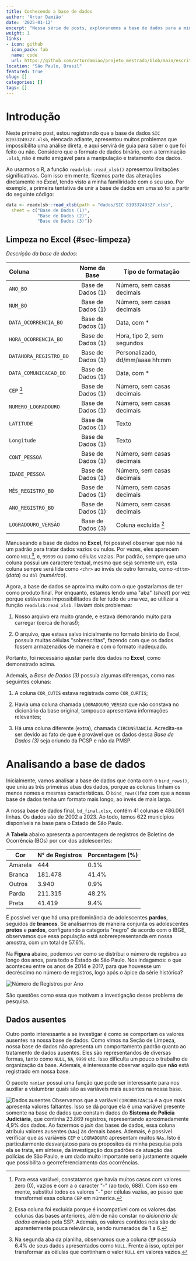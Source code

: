 ```yaml
---
title: Conhecendo a base de dados
author: 'Artur Damião'
date: '2025-01-12'
excerpt: "Nessa série de posts, exploraremos a base de dados para a minha        pesquisa de Mestrado. Inicialmente, vamos conhecer e ajustar a base de   dados da, solicitada à Secretária de Segurança Pública do Estado de São     Paulo        (SSP-SP), via Serviço Estadual de Informações ao Cidadão       (e-SIC)."
weight: 1
links:
- icon: github
  icon_pack: fab
  name: code
  url: https://github.com/arturdamiao/projeto_mestrado/blob/main/escrita/registro_base_dados_bruta.qmd
location: "São Paulo, Brasil"
featured: true
slug: []
categories: []
tags: []
---
```


# Introdução

Neste primeiro post, estou registrando que a base de dados `SIC 81933249327.xlsb`, elencada adiante, apresentou muitos problemas que impossibilita uma análise direta, e aqui servirá de guia para saber o que foi feito ou não. Considero que o formato de dados binário, com a terminação `.xlsb`, não é muito amigável para a manipulação e tratamento dos dados.

Ao usarmos o R, a função `readxlsb::read_xlsb()` apresentou limitações significativas. Com isso em mente, fizemos parte das alterações diretamente no *Excel*, tendo visto a minha familiridade com o seu uso. Por exemplo, a primeira tentativa de unir a base de dados em uma só foi a partir do seguinte código:


``` r
data <- readxlsb::read_xlsb(path = "dados/SIC 81933249327.xlsb",
  sheet = c("Base de Dados (1)", 
            "Base de Dados (2)",
            "Base de Dados (3)"))
```

## Limpeza no Excel {#sec-limpeza}

*Descrição da base de dados*:

| Coluna                 |   Nome da Base    | Tipo de formatação              |
|:------------------|:------------------:|---------------------------------|
| `ANO_BO`               | Base de Dados (1) | Número, sem casas decimais      |
| `NUM_BO`               | Base de Dados (1) | Número, sem casas decimais      |
| `DATA_OCORRENCIA_BO`   | Base de Dados (1) | Data, com \*                    |
| `HORA_OCORRENCIA_BO`   | Base de Dados (1) | Hora, tipo 2, sem segundos      |
| `DATAHORA_REGISTRO_BO` | Base de Dados (1) | Personalizado, dd/mm/aaaa hh:mm |
| `DATA_COMUNICACAO_BO`  | Base de Dados (1) | Data, com \*                    |
| `CEP` [^1]             | Base de Dados (1) | Número, sem casas decimais      |
| `NUMERO_LOGRADOURO`    | Base de Dados (1) | Número, sem casas decimais      |
| `LATITUDE`             | Base de Dados (1) | Texto                           |
| `Longitude`            | Base de Dados (1) | Texto                           |
| `CONT_PESSOA`          | Base de Dados (1) | Número, sem casas decimais      |
| `IDADE_PESSOA`         | Base de Dados (1) | Número, sem casas decimais      |
| `MÊS_REGISTRO_BO`      | Base de Dados (1) | Número, sem casas decimais      |
| `ANO_REGISTRO_BO`      | Base de Dados (1) | Número, sem casas decimais      |
| `LOGRADOURO_VERSÃO`    | Base de Dados (3) | Coluna excluída [^2]            |

[^1]: Para essa variável, constatamos que havia muitos casos com valores zero (0), vazios e com a o caracter "-" (ao todo, 688). Com isso em mente, substituí todos os valores "-" por células vazias, ao passo que transformei essa coluna `CEP` em númerica.

[^2]: Essa coluna foi excluída porque é incompatível com os valores das colunas das bases anteriores, além de não constar no *dicionário de dados* enviado pela SSP. Ademais, os valores contidos nela são de aparentemente pouca relevância, sendo numerados de 1 a 6.

Manuseando a base de dados no **Excel**, foi possível observar que não há um padrão para tratar dados vazios ou nulos. Por vezes, eles aparecem como `NULL`[^3], `0`, `99999` ou como células vazias. Por padrão, sempre que uma coluna possui um caractere textual, mesmo que seja somente um, esta coluna sempre será lida como `<chr>` ao invés de outro formato, como `<dttm>` (*data*) ou `dbl` (*numérico*).

[^3]: Na segunda aba da planilha, observamos que a coluna `CEP` possuía 6.4% de seus dados apresentados como `NULL`. Frente à isso, optei por transformar as células que continham o valor `NULL` em valores vazios.

Agora, a base de dados se aproxima muito com o que gostaríamos de ter como produto final. Por enquanto, estamos lendo uma "aba" (*sheet*) por vez porque estávamos impossibilitados de ler tudo de uma vez, ao utilizar a função `readxlsb:read_xlsb`. Haviam dois problemas:

1.  Nosso arquivo era muito grande, e estava demorando muito para carregar (cerca de horas!);

2.  O arquivo, que estava salvo inicialmente no formato binário do Excel, possuía muitas células "sobrescritas", fazendo com que os dados fossem armazenados de maneira e com o formato inadequado.

Portanto, foi necessário ajustar parte dos dados no **Excel**, como demonstrado acima.

Ademais, a *Base de Dados (3)* possuía algumas diferenças, como nas seguintes colunas:

1.  A coluna `COR_CUTIS` estava registrada como `COR_CURTIS`;

2.  Havia uma coluna chamada `LOGRADOURO_VERSAO` que não constava no dicionário da base original, tampouco apresentava informações relevantes;

3.  Há uma coluna diferente (extra), chamada `CIRCUNSTANCIA`. Acredita-se ser devido ao fato de que é provável que os dados dessa *Base de Dados (3)* seja oriundo da PCSP e não da PMSP.

# Analisando a base de dados

Inicialmente, vamos analisar a base de dados que conta com o `bind_rows()`, que uniu as três primeiras abas dos dados, porque as colunas tinham os menos nomes e mesmas características. O `bind_rows()`faz com que a nossa base de dados tenha um formato mais longo, ao invés de mais largo.

A nossa base de dados final, `bd_final.xlsx`, contém 41 colunas e 486.061 linhas. Os dados vão de 2002 a 2023. Ao todo, temos 622 municípios disponíveis na base para o Estado de São Paulo.

A **Tabela** abaixo apresenta a porcentagem de registros de Boletins de Ocorrência (BOs) por cor dos adolescentes:

| Cor     | N° de Registros | Porcentagem (%) |
|---------|-----------------|-----------------|
| Amarela | 444             | 0.1%            |
| Branca  | 181.478         | 41.4%           |
| Outros  | 3.940           | 0.9%            |
| Parda   | 211.315         | 48.2%           |
| Preta   | 41.419          | 9.4%            |

É possível ver que há uma predominância de adolescentes **pardos**, seguidos de **brancos**. Se analisarmos de maneira conjunta os adolescentes **pretos** e **pardos**, configurando a categoria "negro" de acordo com o IBGE, observamos que essa população está sobrerepresentanda em nossa amostra, com um total de 57.6%.

Na **Figura** abaixo, podemos ver como se distribui o número de registros ao longo dos anos, para todo o Estado de São Paulo. Nos indagamos: o que aconteceu entre os anos de 2014 e 2017, para que houvesse um decréscimo no número de registros, logo após o ápice da série histórica?

![Número de Registros por Ano](fig-line-plot-1.png)

São questões como essa que motivam a investigação desse problema de pesquisa.

## Dados ausentes

Outro ponto interessante a se investigar é como se comportam os valores ausentes na nossa base de dados. Como vimos na Seção de Limpeza, nossa base de dados não apresenta um comportamento padrão quanto ao tratamento de dados ausentes. Eles são representandos de diversas formas, tanto como `NULL`, `NA`, `9999` etc. Isso dificulta um pouco o trabalho de organização da base. Ademais, é interessante observar aquilo que **não** está registrado em nossa base.

O pacote `naniar` possui uma função que pode ser interessante para nos auxiliar a vislumbrar quais são as variáveis mais ausentes na nossa base.

![Dados ausentes](naniar.png)
Observamos que a variável `CIRCUNSTANCIA` é a que mais apresenta valores faltantes. Isso se dá porque ela é uma variável presente somente na base de dados que constam dados do **Sistema de Polícia Judiciária**, que continha 23.869 registros, representando aproximadamente 4,9% dos dados. Ao fazermos o *join* das bases de dados, essa coluna atribuiu valores ausentes (`NAs`) às demais bases. Ademais, é possível verificar que as variáveis `CEP` e `LOGRADOURO` apresentam muitos `NAs`. Isto é particularmente desvanjatoso para os propositos da minha pesquisa pois ela se trata, em síntese, da investigação dos padrões de atuação das polícias de São Paulo, e um dado muito importante seria justamente aquele que possibilita o georreferenciamento das ocorrências.



